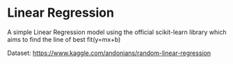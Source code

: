 # Linear Regression
A simple Linear Regression model using the official scikit-learn library which aims to find the line of best fit(y=mx+b)

Dataset: https://www.kaggle.com/andonians/random-linear-regression
